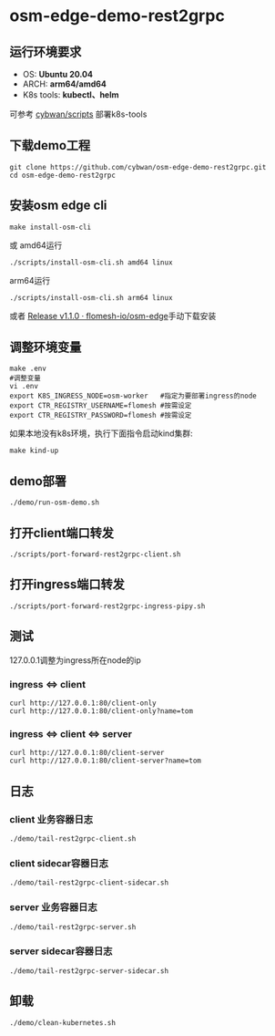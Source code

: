 # osm-edge-demo-rest2grpc
## 运行环境要求

- OS: **Ubuntu 20.04**
- ARCH: **arm64/amd64**
- K8s tools: **kubectl、helm**

可参考 [cybwan/scripts](https://github.com/cybwan/scripts) 部署k8s-tools

## 下载demo工程

```
git clone https://github.com/cybwan/osm-edge-demo-rest2grpc.git
cd osm-edge-demo-rest2grpc
```
## 安装osm edge cli

```
make install-osm-cli
```
或
amd64运行

```
./scripts/install-osm-cli.sh amd64 linux
```
arm64运行
```
./scripts/install-osm-cli.sh arm64 linux
```
或者 [Release v1.1.0 · flomesh-io/osm-edge](https://github.com/flomesh-io/osm-edge/releases/tag/v1.1.0)手动下载安装

## 调整环境变量

```
make .env
#调整变量
vi .env
export K8S_INGRESS_NODE=osm-worker   #指定为要部署ingress的node
export CTR_REGISTRY_USERNAME=flomesh #按需设定
export CTR_REGISTRY_PASSWORD=flomesh #按需设定
```

如果本地没有k8s环境，执行下面指令启动kind集群:

```
make kind-up
```

## demo部署

```
./demo/run-osm-demo.sh
```

## 打开client端口转发

```
./scripts/port-forward-rest2grpc-client.sh
```

## 打开ingress端口转发

```
./scripts/port-forward-rest2grpc-ingress-pipy.sh
```

## 测试 

127.0.0.1调整为ingress所在node的ip

### ingress <=> client

```
curl http://127.0.0.1:80/client-only
curl http://127.0.0.1:80/client-only?name=tom
```

### ingress <=> client <=> server

```
curl http://127.0.0.1:80/client-server
curl http://127.0.0.1:80/client-server?name=tom
```

## 日志

### client 业务容器日志

```
./demo/tail-rest2grpc-client.sh
```

### client sidecar容器日志

```
./demo/tail-rest2grpc-client-sidecar.sh
```

### server 业务容器日志

```
./demo/tail-rest2grpc-server.sh
```

### server sidecar容器日志

```
./demo/tail-rest2grpc-server-sidecar.sh
```

## 卸载

```
./demo/clean-kubernetes.sh
```

